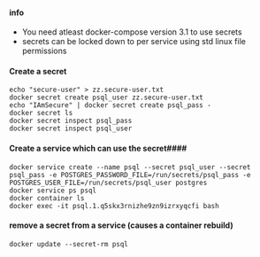 #### info ####
* You need atleast docker-compose version 3.1 to use secrets
* secrets can be locked down to per service using std linux file permissions

#### Create a secret ####
```
echo "secure-user" > zz.secure-user.txt 
docker secret create psql_user zz.secure-user.txt
echo "IAmSecure" | docker secret create psql_pass -
docker secret ls
docker secret inspect psql_pass
docker secret inspect psql_user
```

#### Create a service which can use the secret####
```
docker service create --name psql --secret psql_user --secret psql_pass -e POSTGRES_PASSWORD_FILE=/run/secrets/psql_pass -e POSTGRES_USER_FILE=/run/secrets/psql_user postgres
docker service ps psql
docker container ls
docker exec -it psql.1.q5skx3rnizhe9zn9izrxyqcfi bash
```

#### remove a secret from a service (causes a container rebuild)
```docker update --secret-rm psql```